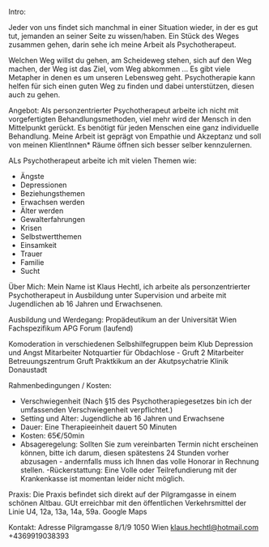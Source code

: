 Intro:

Jeder von uns findet sich manchmal in einer Situation wieder, in der es gut tut, jemanden an seiner Seite zu wissen/haben.
Ein Stück des Weges zusammen gehen, darin sehe ich meine Arbeit als Psychotherapeut.

<Bild>
Welchen Weg willst du gehen, am Scheideweg stehen, sich auf den Weg machen, der Weg ist das Ziel, vom Weg abkommen  ...
Es gibt viele Metapher in denen es um unseren Lebensweg geht. Psychotherapie kann helfen für sich einen guten Weg zu finden und dabei unterstützen, diesen auch zu gehen.

Angebot:
Als personzentrierter Psychotherapeut arbeite ich nicht mit vorgefertigten Behandlungsmethoden, viel mehr wird der Mensch in den Mittelpunkt gerückt.
Es benötigt für jeden Menschen eine ganz individuelle Behandlung.
Meine Arbeit ist geprägt von Empathie und Akzeptanz und soll von meinen KlientInnen* Räume öffnen sich besser selber kennzulernen.

ALs Psychotherapeut arbeite ich mit vielen Themen wie:
- Ängste
- Depressionen
- Beziehungsthemen
- Erwachsen werden
- Älter werden
- Gewalterfahrungen
- Krisen
- Selbstwertthemen
- Einsamkeit
- Trauer
- Familie
- Sucht

Über Mich:
Mein Name ist Klaus Hechtl, ich arbeite als personzentrierter Psychotherapeut in Ausbildung unter Supervision und arbeite mit Jugendlichen ab 16 Jahren und Erwachsenen.

Ausbildung und Werdegang:
Propädeutikum an der Universität Wien
Fachspezifikum APG Forum (laufend)

Komoderation in verschiedenen Selbshilfegruppen beim Klub Depression und Angst
Mitarbeiter Notquartier für Obdachlose - Gruft 2
Mitarbeiter Betreuungszentrum Gruft
Praktkikum an der Akutpsychatrie Klinik Donaustadt

Rahmenbedingungen / Kosten:

- Verschwiegenheit (Nach §15 des Psychotherapiegesetzes bin ich der umfassenden Verschwiegenheit verpflichtet.)
- Setting und Alter:
    Jugendliche ab 16 Jahren und Erwachsene
- Dauer:
    Eine Therapieeinheit dauert 50 Minuten
- Kosten:
    65€/50min
- Absageregelung:
Sollten Sie zum vereinbarten Termin nicht erscheinen können, bitte ich darum, diesen spätestens 24 Stunden vorher abzusagen - andernfalls muss ich Ihnen das volle Honorar in Rechnung stellen.
-Rückerstattung:
Eine Volle oder Teilrefundierung mit der Krankenkasse ist momentan leider nicht möglich.

Praxis:
Die Praxis befindet sich direkt auf der Pilgramgasse in einem schönen Altbau. GUt erreichbar mit den öffentlichen Verkehrsmittel der Linie U4, 12a, 13a, 14a, 59a.
Google Maps

Kontakt:
Adresse Pilgramgasse 8/1/9
1050 Wien
klaus.hechtl@hotmail.com
+4369919038393
  </div>
</section>

<!--
Intro:

Jeder von uns findet sich manchmal in einer Situation wieder, in der es gut tut, jemanden an seiner Seite zu wissen/haben.
Ein Stück des Weges zusammen gehen, darin sehe ich meine Arbeit als Psychotherapeut.

<Bild>
Welchen Weg willst du gehen, am Scheideweg stehen, sich auf den Weg machen, der Weg ist das Ziel, vom Weg abkommen  ...
Es gibt viele Metapher in denen es um unseren Lebensweg geht. Psychotherapie kann helfen für sich einen guten Weg zu finden und dabei unterstützen, diesen auch zu gehen.

Angebot:
Als personzentrierter Psychotherapeut arbeite ich nicht mit vorgefertigten Behandlungsmethoden, viel mehr wird der Mensch in den Mittelpunkt gerückt.
Es benötigt für jeden Menschen eine ganz individuelle Behandlung.
Meine Arbeit ist geprägt von Empathie und Akzeptanz und soll von meinen KlientInnen* Räume öffnen sich besser selber kennzulernen.

ALs Psychotherapeut arbeite ich mit vielen Themen wie:
- Ängste
- Depressionen
- Beziehungsthemen
- Erwachsen werden
- Älter werden
- Gewalterfahrungen
- Krisen
- Selbstwertthemen
- Einsamkeit
- Trauer
- Familie
- Sucht

Über Mich:
Mein Name ist Klaus Hechtl, ich arbeite als personzentrierter Psychotherapeut in Ausbildung unter Supervision und arbeite mit Jugendlichen ab 16 Jahren und Erwachsenen.

Ausbildung und Werdegang:
Propädeutikum an der Universität Wien
Fachspezifikum APG Forum (laufend)

Komoderation in verschiedenen Selbshilfegruppen beim Klub Depression und Angst
Mitarbeiter Notquartier für Obdachlose - Gruft 2
Mitarbeiter Betreuungszentrum Gruft
Praktkikum an der Akutpsychatrie Klinik Donaustadt

Rahmenbedingungen / Kosten:

- Verschwiegenheit (Nach §15 des Psychotherapiegesetzes bin ich der umfassenden Verschwiegenheit verpflichtet.)
- Setting und Alter:
    Jugendliche ab 16 Jahren und Erwachsene
- Dauer:
    Eine Therapieeinheit dauert 50 Minuten
- Kosten:
    65€/50min
- Absageregelung:
Sollten Sie zum vereinbarten Termin nicht erscheinen können, bitte ich darum, diesen spätestens 24 Stunden vorher abzusagen - andernfalls muss ich Ihnen das volle Honorar in Rechnung stellen.
-Rückerstattung:
Eine Volle oder Teilrefundierung mit der Krankenkasse ist momentan leider nicht möglich.

Praxis:
Die Praxis befindet sich direkt auf der Pilgramgasse in einem schönen Altbau. GUt erreichbar mit den öffentlichen Verkehrsmittel der Linie U4, 12a, 13a, 14a, 59a.
Google Maps

Kontakt:
Adresse Pilgramgasse 8/1/9
1050 Wien
klaus.hechtl@hotmail.com
+4369919038393

